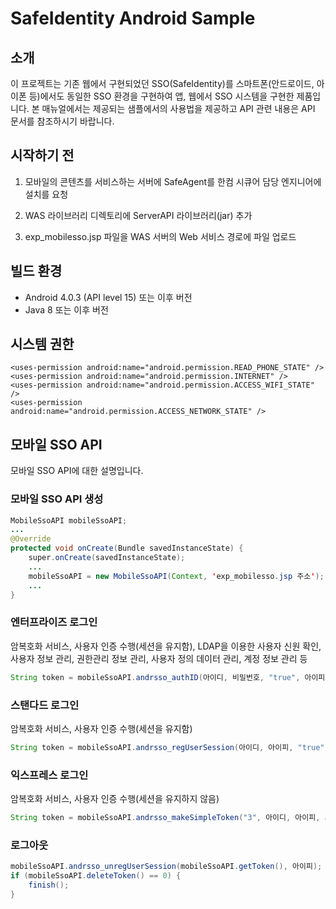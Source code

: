 # SafeIdentity Android Sample

## 소개

 이 프로젝트는 기존 웹에서 구현되었던 SSO(SafeIdentity)를 스마트폰(안드로이드, 아이폰 등)에서도 동일한 SSO 환경을 구현하여 앱, 웹에서 SSO 시스템을 구현한 제품입니다. 본 매뉴얼에서는 제공되는 샘플에서의 사용법을 제공하고 API 관련 내용은 API 문서를 참조하시기 바랍니다.

## 시작하기 전

1. 모바일의 콘텐츠를 서비스하는 서버에 SafeAgent를 한컴 시큐어 담당 엔지니어에 설치를 요청

2. WAS 라이브러리 디렉토리에 ServerAPI 라이브러리(jar) 추가

3. exp_mobilesso.jsp 파일을 WAS 서버의 Web 서비스 경로에 파일 업로드

## 빌드 환경

- Android 4.0.3 (API level 15) 또는 이후 버전
- Java 8 또는 이후 버전

## 시스템 권한

```manifest
<uses-permission android:name="android.permission.READ_PHONE_STATE" />  
<uses-permission android:name="android.permission.INTERNET" />  
<uses-permission android:name="android.permission.ACCESS_WIFI_STATE" />  
<uses-permission android:name="android.permission.ACCESS_NETWORK_STATE" />
```

## 모바일 SSO API

모바일 SSO API에 대한 설명입니다.

### 모바일 SSO API 생성

```java
MobileSsoAPI mobileSsoAPI;
...
@Override
protected void onCreate(Bundle savedInstanceState) {
    super.onCreate(savedInstanceState);
    ...
    mobileSsoAPI = new MobileSsoAPI(Context, 'exp_mobilesso.jsp 주소');
    ...
}
```

### 엔터프라이즈 로그인

암복호화 서비스, 사용자 인증 수행(세션을 유지함), LDAP을 이용한 사용자 신원 확인, 사용자 정보 관리, 권한관리 정보 관리, 사용자 정의 데이터 관리, 계정 정보 관리 등

```java
String token = mobileSsoAPI.andrsso_authID(아이디, 비밀번호, "true", 아이피, 시큐리티ID);
```

### 스탠다드 로그인

암복호화 서비스, 사용자 인증 수행(세션을 유지함)  

```java
String token = mobileSsoAPI.andrsso_regUserSession(아이디, 아이피, "true", 시큐리티ID);
```

### 익스프레스 로그인

암복호화 서비스, 사용자 인증 수행(세션을 유지하지 않음) 

```java
String token = mobileSsoAPI.andrsso_makeSimpleToken("3", 아이디, 아이피, 시큐리티ID);
```

### 로그아웃

```java
mobileSsoAPI.andrsso_unregUserSession(mobileSsoAPI.getToken(), 아이피);  
if (mobileSsoAPI.deleteToken() == 0) {  
    finish();  
}
```
